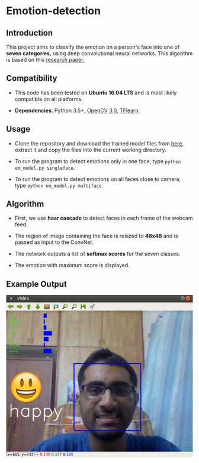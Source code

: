 # Emotion-detection

## Introduction

This project aims to classify the emotion on a person's face into one of **seven categories**, using deep convolutional neural networks. This algorithm is based on this [research paper.](https://github.com/atulapra/Emotion-detection/blob/master/ResearchPaper.pdf)

## Compatibility

* This code has been tested on **Ubuntu 16.04 LTS** and is most likely compatible on all platforms.

* **Dependencies**: Python 3.5+, [OpenCV 3.0](http://opencv.org/opencv-3-0.html), [TFlearn](http://tflearn.org/). 

## Usage

* Clone the repository and download the trained model files from [here](https://drive.google.com/file/d/1rdgSdMcXIvfoPmf702UCtH6RNcvkKFu7/view?usp=sharing), extract it and copy the files into the current working directory. 

* To run the program to detect emotions only in one face, type `python em_model.py singleface`.

* To run the program to detect emotions on all faces close to camera, type `python em_model.py multiface`.

## Algorithm

* First, we use **haar cascade** to detect faces in each frame of the webcam feed.

* The region of image containing the face is resized to **48x48** and is passed as input to the ConvNet.

* The network outputs a list of **softmax scores** for the seven classes.

* The emotion with maximum score is displayed.

## Example Output

![Happy](examples/happy.png)
